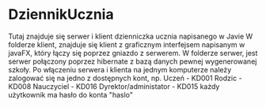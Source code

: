 # DziennikUcznia
Tutaj znajduje się serwer i klient dzienniczka ucznia napisanego w Javie
W folderze klient, znajduje się klient z graficznym interfejsem napisanym w javaFX, który łączy się poprzez gniazdo z serwerem.
W folderze serwer, jest serwer połączony poprzez hibernate z bazą danych pewnej wygenerowanej szkoły.
Po włączeniu serwera i klienta na jednym komputerze należy zalogować się na jedno z dostępnych kont, np.
Uczeń - KD001
Rodzic - KD008
Nauczyciel - KD016
Dyrektor/administator - KD015
każdy użytkownik ma hasło do konta "haslo"
